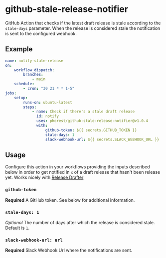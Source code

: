 # github-stale-release-notifier

GitHub Action that checks if the latest draft release is stale according to the `stale-days` parameter. When the release is considered stale the notification is sent to the configured webhook.

## Example

```yaml
name: notify-stale-release
on:
    workflow_dispatch:
        branches:
            - main
    schedule:
        - cron: "30 21 * * 1-5"
jobs:
    setup:
        runs-on: ubuntu-latest
        steps:
            - name: Check if there's a stale draft release
              id: notify
              uses: phorest/github-stale-release-notifier@v1.0.4
              with:
                  github-token: ${{ secrets.GITHUB_TOKEN }}
                  stale-days: 1
                  slack-webhook-url: ${{ secrets.SLACK_WEBHOOK_URL }}
```

## Usage

Configure this action in your workflows providing the inputs described below in order to get notified in `x` of a draft release that hasn't been release yet. Works nicely with [Release Drafter](https://github.com/release-drafter/release-drafter)

### `github-token`

**Required** A GitHub token. See below for additional information.

### `stale-days: 1`

_Optional_ The number of days after which the release is considered stale. Default is `1`.

### `slack-webhook-url: url`

**Required** Slack Webhook Url where the notifications are sent.
